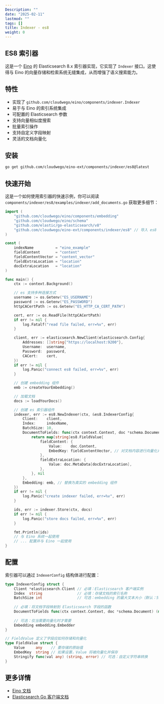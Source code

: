```yaml
---
Description: ""
date: "2025-02-11"
lastmod: ""
tags: []
title: Indexer - es8
weight: 0
---
```


## ES8 索引器

这是一个 [Eino](https://github.com/cloudwego/eino) 的 Elasticsearch 8.x 索引器实现，它实现了 `Indexer` 接口。这使得与 Eino 的向量存储和检索系统无缝集成，从而增强了语义搜索能力。

## 特性

  - 实现了 `github.com/cloudwego/eino/components/indexer.Indexer`
  - 易于与 Eino 的索引系统集成
  - 可配置的 Elasticsearch 参数
  - 支持向量相似度搜索
  - 批量索引操作
  - 支持自定义字段映射
  - 灵活的文档向量化

## 安装

```bash
go get github.com/cloudwego/eino-ext/components/indexer/es8@latest
```

## 快速开始

这是一个如何使用索引器的快速示例，你可以阅读 `components/indexer/es8/examples/indexer/add_documents.go` 获取更多细节：

```go
import (
	"github.com/cloudwego/eino/components/embedding"
	"github.com/cloudwego/eino/schema"
	"github.com/elastic/go-elasticsearch/v8"
	"github.com/cloudwego/eino-ext/components/indexer/es8" // 导入 es8 索引器
)

const (
	indexName          = "eino_example"
	fieldContent       = "content"
	fieldContentVector = "content_vector"
	fieldExtraLocation = "location"
	docExtraLocation   = "location"
)

func main() {
	ctx := context.Background()

	// es 支持多种连接方式
	username := os.Getenv("ES_USERNAME")
	password := os.Getenv("ES_PASSWORD")
	httpCACertPath := os.Getenv("ES_HTTP_CA_CERT_PATH")

	cert, err := os.ReadFile(httpCACertPath)
	if err != nil {
		log.Fatalf("read file failed, err=%v", err)
	}

	client, err := elasticsearch.NewClient(elasticsearch.Config{
		Addresses: []string{"https://localhost:9200"},
		Username:  username,
		Password:  password,
		CACert:    cert,
	})
    if err != nil {
		log.Panic("connect es8 failed, err=%v", err)
	}

	// 创建 embedding 组件
	emb := createYourEmbedding()

	// 加载文档
	docs := loadYourDocs()

	// 创建 es 索引器组件
	indexer, err := es8.NewIndexer(ctx, &es8.IndexerConfig{
		Client:    client,
		Index:     indexName,
		BatchSize: 10,
		DocumentToFields: func(ctx context.Context, doc *schema.Document) (field2Value map[string]es8.FieldValue, err error) {
			return map[string]es8.FieldValue{
				fieldContent: {
					Value:    doc.Content,
					EmbedKey: fieldContentVector, // 对文档内容进行向量化并保存向量到 "content_vector" 字段
				},
				fieldExtraLocation: {
					Value: doc.MetaData[docExtraLocation],
				},
			}, nil
		},
		Embedding: emb, // 替换为真实的 embedding 组件
	})
    if err != nil {
		log.Panic("create indexer failed, err=%v", err)
	}

	ids, err := indexer.Store(ctx, docs)
    if err != nil {
		log.Panic("store docs failed, err=%v", err)
	}

	fmt.Println(ids)
	// 与 Eino 系统一起使用
	// ... 配置并与 Eino 一起使用
}
```

## 配置

索引器可以通过 `IndexerConfig` 结构体进行配置：

```go
type IndexerConfig struct {
	Client *elasticsearch.Client // 必填：Elasticsearch 客户端实例
	Index  string                // 必填：存储文档的索引名称
	BatchSize int                // 可选：embedding 的最大文本大小（默认：5）
	
	// 必填：将文档字段映射到 Elasticsearch 字段的函数
	DocumentToFields func(ctx context.Context, doc *schema.Document) (map[string]FieldValue, error)
	
	// 可选：仅当需要向量化时才需要
	Embedding embedding.Embedder
}

// FieldValue 定义了字段应如何存储和向量化
type FieldValue struct {
	Value     any    // 要存储的原始值
	EmbedKey  string // 如果设置，Value 将被向量化并保存
	Stringify func(val any) (string, error) // 可选：自定义字符串转换
}
```

## 更多详情

  - [Eino 文档](https://github.com/cloudwego/eino)
  - [Elasticsearch Go 客户端文档](https://github.com/elastic/go-elasticsearch)
